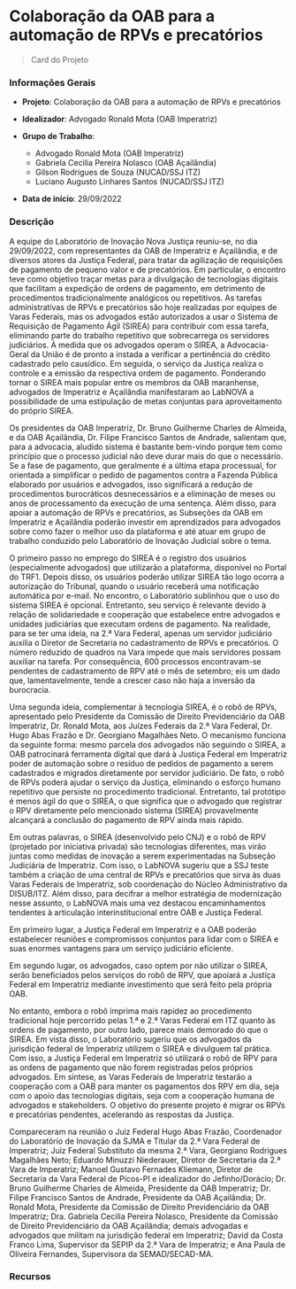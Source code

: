 # Colaboração da OAB para a automação de RPVs e precatórios

> Card do Projeto
> 
<!-- tabs:start -->
### **Informações Gerais**

- **Projeto**: Colaboração da OAB para a automação de RPVs e precatórios
  
- **Idealizador**: Advogado Ronald Mota (OAB Imperatriz)
  
- **Grupo de Trabalho**: 
  - Advogado Ronald Mota (OAB Imperatriz)
  - Gabriela Cecilia Pereira Nolasco (OAB Açailândia)
  - Gilson Rodrigues de Souza (NUCAD/SSJ ITZ)
  - Luciano Augusto Linhares Santos (NUCAD/SSJ ITZ)
  
- **Data de início**: 29/09/2022
### **Descrição**

A equipe do Laboratório de Inovação Nova Justiça reuniu-se, no dia 29/09/2022, com representantes da OAB de Imperatriz e Açailândia, e de diversos atores da Justiça Federal, para tratar da agilização de requisições de pagamento de pequeno valor e de precatórios. Em particular, o encontro teve como objetivo traçar metas para a divulgação de tecnologias digitais que facilitam a expedição de ordens de pagamento, em detrimento de procedimentos tradicionalmente analógicos ou repetitivos. As tarefas administrativas de RPVs e precatórios são hoje realizadas por equipes de Varas Federais, mas os advogados estão autorizados a usar o Sistema de Requisição de Pagamento Ágil (SIREA) para contribuir com essa tarefa, eliminando parte do trabalho repetitivo que sobrecarrega os servidores judiciários. À medida que os advogados operam o SIREA, a Advocacia-Geral da União é de pronto a instada a verificar a pertinência do crédito cadastrado pelo causídico. Em seguida, o serviço da Justiça realiza o controle e a emissão da respectiva ordem de pagamento. Ponderando tornar o SIREA mais popular entre os membros da OAB maranhense, advogados de Imperatriz e Açailândia manifestaram ao LabNOVA a possibilidade de uma estipulação de metas conjuntas para aproveitamento do próprio SIREA.

Os presidentes da OAB Imperatriz, Dr. Bruno Guilherme Charles de Almeida, e da OAB Açailândia, Dr. Filipe Francisco Santos de Andrade, salientam que, para a advocacia, aludido sistema é bastante bem-vindo porque tem como princípio que o processo judicial não deve durar mais do que o necessário. Se a fase de pagamento, que geralmente é a última etapa processual, for orientada a simplificar o pedido de pagamentos contra a Fazenda Pública elaborado por usuários e advogados, isso significará a redução de procedimentos burocráticos desnecessários e a eliminação de meses ou anos de processamento da execução de uma sentença. Além disso, para apoiar a automação de RPVs e precatórios, as Subseções da OAB em Imperatriz e Açailândia poderão investir em aprendizados para advogados sobre como fazer o melhor uso da plataforma e até atuar em grupo de trabalho conduzido pelo Laboratório de Inovação Judicial sobre o tema.

O primeiro passo no emprego do SIREA é o registro dos usuários (especialmente advogados) que utilizarão a plataforma, disponível no Portal do TRF1. Depois disso, os usuários poderão utilizar SIREA tão logo ocorra a autorização do Tribunal, quando o usuário receberá uma notificação automática por e-mail. No encontro, o Laboratório sublinhou que o uso do sistema SIREA é opcional. Entretanto, seu serviço é relevante devido à relação de solidariedade e cooperação que estabelece entre advogados e unidades judiciárias que executam ordens de pagamento. Na realidade, para se ter uma ideia, na 2.ª Vara Federal, apenas um servidor judiciário auxilia o Diretor de Secretaria no cadastramento de RPVs e precatórios. O número reduzido de quadros na Vara impede que mais servidores possam auxiliar na tarefa. Por consequência, 600 processos encontravam-se pendentes de cadastramento de RPV até o mês de setembro; eis um dado que, lamentavelmente, tende a crescer caso não haja a inversão da burocracia.

Uma segunda ideia, complementar à tecnologia SIREA, é o robô de RPVs, apresentado pelo Presidente da Comissão de Direito Previdenciário da OAB Imperatriz, Dr. Ronald Mota, aos Juízes Federais da 2.ª Vara Federal, Dr. Hugo Abas Frazão e Dr. Georgiano Magalhães Neto. O mecanismo funciona da seguinte forma: mesmo parcela dos advogados não seguindo o SIREA, a OAB patrocinará ferramenta digital que dará à Justiça Federal em Imperatriz poder de automação sobre o resíduo de pedidos de pagamento a serem cadastrados e migrados diretamente por servidor judiciário.
De fato, o robô de RPVs poderá ajudar o serviço da Justiça, eliminando o esforço humano repetitivo que persiste no procedimento tradicional. Entretanto, tal protótipo é menos ágil do que o SIREA, o que significa que o advogado que registrar o RPV diretamente pelo mencionado sistema (SIREA) provavelmente alcançará a conclusão do pagamento de RPV ainda mais rápido.

Em outras palavras, o SIREA (desenvolvido pelo CNJ) e o robô de RPV (projetado por iniciativa privada) são tecnologias diferentes, mas virão juntas como medidas de inovação a serem experimentadas na Subseção Judiciária de Imperatriz. Com isso, o LabNOVA sugeriu que a SSJ teste também a criação de uma central de RPVs e precatórios que sirva às duas Varas Federais de Imperatriz, sob coordenação do Núcleo Administrativo da DISUB/ITZ. Além disso, para decifrar a melhor estratégia de modernização nesse assunto, o LabNOVA mais uma vez destacou encaminhamentos tendentes à articulação interinstitucional entre OAB e Justiça Federal.

Em primeiro lugar, a Justiça Federal em Imperatriz e a OAB poderão estabelecer reuniões e compromissos conjuntos para lidar com o SIREA e suas enormes vantagens para um serviço judiciário eficiente.

Em segundo lugar, os advogados, caso optem por não utilizar o SIREA, serão beneficiados pelos serviços do robô de RPV, que apoiará a Justiça Federal em Imperatriz mediante investimento que será feito pela própria OAB.

No entanto, embora o robô imprima mais rapidez ao procedimento tradicional hoje percorrido pelas 1.ª e 2.ª Varas Federal em ITZ quanto às ordens de pagamento, por outro lado, parece mais demorado do que o SIREA. Em vista disso, o Laboratório sugeriu que os advogados da jurisdição federal de Imperatriz utilizem o SIREA e divulguem tal prática. Com isso, a Justiça Federal em Imperatriz só utilizará o robô de RPV para as ordens de pagamento que não forem registradas pelos próprios advogados. Em síntese, as Varas Federais de Imperatriz testarão a cooperação com a OAB para manter os pagamentos dos RPV em dia, seja com o apoio das tecnologias digitais, seja com a cooperação humana de advogados e stakeholders. O objetivo do presente projeto é migrar os RPVs e precatórias pendentes, acelerando as respostas da Justiça.

Compareceram na reunião o Juiz Federal Hugo Abas Frazão, Coordenador do Laboratório de Inovação da SJMA e Titular da 2.ª Vara Federal de Imperatriz; Juiz Federal Substituto da mesma 2.ª Vara, Georgiano Rodrigues Magalhães Neto; Eduardo Minuzzi Niederauer, Diretor de Secretaria da 2.ª Vara de Imperatriz; Manoel Gustavo Fernades Kliemann, Diretor de Secretaria da Vara Federal de Picos-PI e idealizador do Jefinho/Dorácio; Dr. Bruno Guilherme Charles de Almeida, Presidente da OAB Imperatriz; Dr. Filipe Francisco Santos de Andrade, Presidente da OAB Açailândia; Dr. Ronald Mota, Presidente da Comissão de Direito Previdenciário da OAB Imperatriz; Dra. Gabriela Cecilia Pereira Nolasco, Presidente da Comissão de Direito Previdenciário da OAB Açailândia; demais advogadas e advogados que militam na jurisdição federal em Imperatriz; David da Costa Franco Lima, Supervisor da SEPIP da 2.ª Vara de Imperatriz; e Ana Paula de Oliveira Fernandes, Supervisora da SEMAD/SECAD-MA.
### **Recursos**


<!-- tabs:end -->